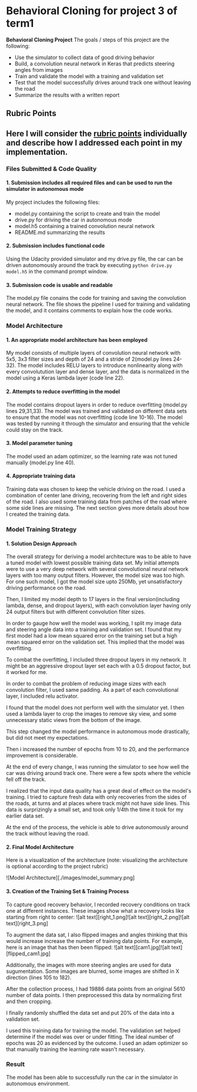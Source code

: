 # **Behavioral Cloning** for project 3 of term1

**Behavioral Cloning Project**
The goals / steps of this project are the following:

* Use the simulator to collect data of good driving behavior
* Build, a convolution neural network in Keras that predicts steering angles from images
* Train and validate the model with a training and validation set
* Test that the model successfully drives around track one without leaving the road
* Summarize the results with a written report


## Rubric Points

Here I will consider the [rubric points](https://review.udacity.com/#!/rubrics/432/view) individually and describe how I addressed each point in my implementation.  
---

### Files Submitted & Code Quality

#### 1. Submission includes all required files and can be used to run the simulator in autonomous mode

My project includes the following files:

* model.py containing the script to create and train the model
* drive.py for driving the car in autonomous mode
* model.h5 containing a trained convolution neural network 
* README.md  summarizing the results

#### 2. Submission includes functional code 

Using the Udacity provided simulator and my drive.py file, the car can be driven autonomously around the track by executing ```python drive.py model.h5``` in the command prompt window.

#### 3. Submission code is usable and readable

The model.py file conains the code for training and saving the convolution neural network. The file shows the pipeline I used for training and validating the model, and it contains comments to explain how the code works.

### Model Architecture 

#### 1. An appropriate model architecture has been employed

My model consists of multiple layers of convolution neural network with 5x5, 3x3 filter sizes and depth of 24 and a stride of 2(model.py lines 24-32).
The model includes RELU layers to introduce nonlinearity along with every convolutution layer and dense layer, and the data is normalized in the model using a Keras lambda layer (code line 22). 

#### 2. Attempts to reduce overfitting in the model

The model contains dropout layers in order to reduce overfitting (model.py lines 29,31,33). 
The model was trained and validated on different data sets to ensure that the model was not overfitting (code line 10-16). The model was tested by running it through the simulator and ensuring that the vehicle could stay on the track.

#### 3. Model parameter tuning

The model used an adam optimizer, so the learning rate was not tuned manually (model.py line 40).

#### 4. Appropriate training data

Training data was chosen to keep the vehicle driving on the road. I used a combination of center lane driving, recovering from the left and right sides of the road. I also used some training data from patches of the road where some side lines are missing.
The next section gives more details about how I created the training data.


### Model Training Strategy

#### 1. Solution Design Approach

The overall strategy for deriving a model architecture was to be able to have a tuned model with lowest possible training data set. 
My initial attempts were to use a very deep network with several convolutional neural network layers with too many output filters. However, the model size was too high. For one such model, I got the model size upto 250Mb, yet unsatisfactory driving performance on the road.

Then, I limited my model depth to 17 layers in the final version(including lambda, dense, and dropout layers), with each convolution layer having only 24 output filters but with different convolution filter sizes. 

In order to gauge how well the model was working, I split my image data and steering angle data into a training and validation set. I found that my first model had a low mean squared error on the training set but a high mean squared error on the validation set. This implied that the model was overfitting. 

To combat the overfitting, I included three dropout layers in my network. It might be an aggressive dropout layer set each with a 0.5 dropout factor, but it worked for me.

In order to combat the problem of reducing image sizes with each convolution filter, I used same padding. As a part of each convolutional layer, I included relu activator. 

I found that the model does not perform well with the simulator yet. I then used a lambda layer to crop the images to remove sky view, and some unnecessary static views from the bottom of the image. 

This step changed the model performance in autonomous mode drastically, but did not meet my expectations. 

Then i increased the number of epochs from 10 to 20, and the performance improvement is considerable. 

At the end of every change, I was running the simulator to see how well the car was driving around track one. There were a few spots where the vehicle fell off the track. 

I realized that the input data quality has a great deal of effect on the model's training. I tried to capture fresh data with only recoveries from the sides of the roads, at turns and at places where track might not have side lines. This data is surprizingly a small set, and took only 1/4th the time it took for my earlier data set.

At the end of the process, the vehicle is able to drive autonomously around the track without leaving the road.

#### 2. Final Model Architecture

Here is a visualization of the architecture (note: visualizing the architecture is optional according to the project rubric)

![Model Architecture][./images/model_summary.png]

#### 3. Creation of the Training Set & Training Process

To capture good recovery behavior, I recorded recovery conditions on track one at different instances.
These images show what a recovery looks like starting from right to center:
![alt text][right_1.png]![alt text][right_2.png]![alt text][right_3.png]


To augment the data sat, I also flipped images and angles thinking that this would increase increase the number of training data points. For example, here is an image that has then been flipped:
![alt text][cam1.jpg]![alt text][flipped_cam1.jpg]

Additionally, the images with more steering angles are used for data sugumentation. Some images are blurred, some images are shifted in X direction (lines 105 to 182).

After the collection process, I had 19886 data points from an original 5610 number of data points. I then preprocessed this data by normalizing first and then cropping.

I finally randomly shuffled the data set and put 20% of the data into a validation set. 

I used this training data for training the model. The validation set helped determine if the model was over or under fitting. The ideal number of epochs was 20 as evidenced by the outcome. I used an adam optimizer so that manually training the learning rate wasn't necessary.

### Result

The model has been able to successfully run the car in the simulator in autonomous environment. 


